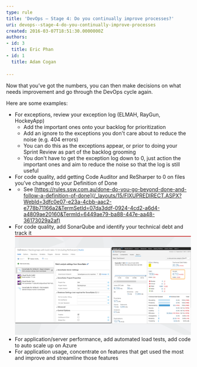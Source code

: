 ```yaml
---
type: rule
title: 'DevOps – Stage 4: Do you continually improve processes?'
uri: devops--stage-4-do-you-continually-improve-processes
created: 2016-03-07T18:51:30.0000000Z
authors:
- id: 3
  title: Eric Phan
- id: 1
  title: Adam Cogan

---
```


 
​​​​Now that you’ve got the numbers, you can then make decisions on what needs improvement and go through the DevOps cycle again.​

Here are some examples:​
   ​ 
- For exceptions, review your exception log (ELMAH, RayGun, HockeyApp)
    - Add the important ones onto your backlog for prioritization​
    - Add an ignore to the exceptions you don't care about to reduce the noise (e.g. 404 errors)
    - You can do this as the exceptions appear, or prior to doing your Sprint Review as part of the backlog grooming
    - ​You don't have to get the exception log down to 0, just action the important ones and aim to reduce the noise so that the log is still useful​
- ​For code quality, add getting Code Auditor and ReSharper to 0 on files you’ve changed to your Definition of Done
- - See [https://rules.ssw.com.au/done-do-you-go-beyond-done-and-follow-a-definition-of-done](/_layouts/15/FIXUPREDIRECT.ASPX?WebId=3dfc0e07-e23a-4cbb-aac2-e778b71166a2&TermSetId=07da3ddf-0924-4cd2-a6d4-a4809ae20160&TermId=6449ae79-ba88-447e-aa48-36173029a2af)
- For code quality, add SonarQube and identify your technical debt and track it![improve-processes.png](improve-processes.png)
- For application/server performance, add automated load tests, add code to auto scale up on Azure
- For application usage, concentrate on features that get used the most and improve and streamline those features


